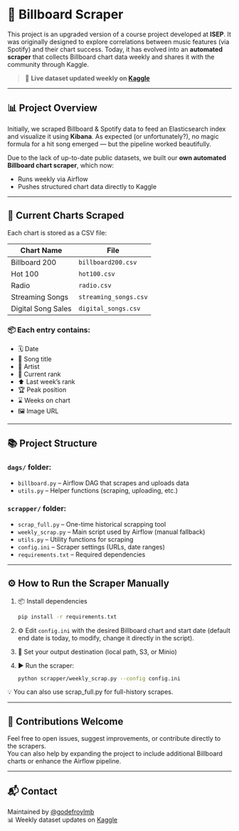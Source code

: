 # 🎵 Billboard Scraper

This project is an upgraded version of a course project developed at **ISEP**. It was originally designed to explore correlations between music features (via Spotify) and their chart success. Today, it has evolved into an **automated scraper** that collects Billboard chart data weekly and shares it with the community through Kaggle.

> 🚀 **Live dataset updated weekly on [Kaggle](https://www.kaggle.com/datasets/ludmin/billboard)**

---

## 📊 Project Overview

Initially, we scraped Billboard & Spotify data to feed an Elasticsearch index and visualize it using **Kibana**. As expected (or unfortunately?), no magic formula for a hit song emerged — but the pipeline worked beautifully.

Due to the lack of up-to-date public datasets, we built our **own automated Billboard chart scraper**, which now:
- Runs weekly via Airflow
- Pushes structured chart data directly to Kaggle

---

## 📁 Current Charts Scraped

Each chart is stored as a CSV file:

| Chart Name        | File                     |
|-------------------|--------------------------|
| Billboard 200     | `billboard200.csv`       |
| Hot 100           | `hot100.csv`             |
| Radio             | `radio.csv`              |
| Streaming Songs   | `streaming_songs.csv`    |
| Digital Song Sales| `digital_songs.csv`      |

### 📦 Each entry contains:
- 🗓️ Date  
- 🎵 Song title  
- 🎤 Artist  
- 🔢 Current rank  
- ⬆️ Last week’s rank  
- 🏆 Peak position  
- ⌛ Weeks on chart  
- 🖼️ Image URL  

---

## 📚 Project Structure

### `dags/` folder:
- `billboard.py` – Airflow DAG that scrapes and uploads data
- `utils.py` – Helper functions (scraping, uploading, etc.)

### `scrapper/` folder:
- `scrap_full.py` – One-time historical scrapping tool
- `weekly_scrap.py` – Main script used by Airflow (manual fallback)
- `utils.py` – Utility functions for scraping
- `config.ini` – Scraper settings (URLs, date ranges)
- `requirements.txt` – Required dependencies

---

## ⚙️ How to Run the Scraper Manually

1. 📦 Install dependencies  
   ```bash
   pip install -r requirements.txt
    ```
2. ⚙️ Edit `config.ini` with the desired Billboard chart and start date (default end date is today, to modify, change it directly in the script).

3. 📁 Set your output destination (local path, S3, or Minio)

4. ▶️ Run the scraper:
    ```bash
    python scrapper/weekly_scrap.py --config config.ini
    ```
💡 You can also use scrap_full.py for full-history scrapes.

---

## 🤝 Contributions Welcome

Feel free to open issues, suggest improvements, or contribute directly to the scrapers.  
You can also help by expanding the project to include additional Billboard charts or enhance the Airflow pipeline.

---

## 📬 Contact

Maintained by [@godefroylmb](https://github.com/godefroylmb)  
📊 Weekly dataset updates on [Kaggle](https://www.kaggle.com/datasets/ludmin/billboard)